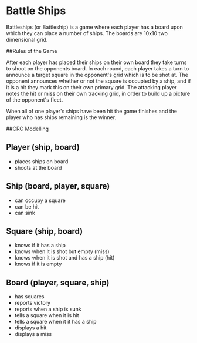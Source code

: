 Battle Ships
=============

Battleships (or Battleship) is a game where each player has a board upon which they can place a number of ships. The boards are 10x10 two dimensional grid.

##Rules of the Game

After each player has placed their ships on their own board they take turns to shoot on the opponents board. 
In each round, each player takes a turn to announce a target square in the opponent's grid which is to be shot at.
The opponent announces whether or not the square is occupied by a ship, and if it is a hit they mark this on their own primary grid. 
The attacking player notes the hit or miss on their own tracking grid, in order to build up a picture of the opponent's fleet.

When all of one player's ships have been hit the game finishes and the player who has ships remaining is the winner.


##CRC Modelling

Player (ship, board)
-------------------
* places ships on board
* shoots at the board

Ship (board, player, square)
---------------------------
* can occupy a square   
* can be hit 			
* can sink 				

Square (ship, board)
--------------------
* knows if it has a ship 				   
* knows when it is shot but empty (miss)  
* knows when it is shot and has a ship (hit) 
* knows if it is empty 

Board (player, square, ship)
---------------------------
* has squares
* reports victory
* reports when a ship is sunk
* tells a square when it is hit
* tells a square when it it has a ship
* displays a hit
* displays a miss
